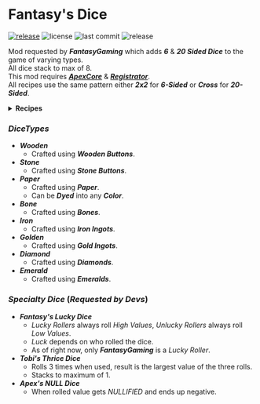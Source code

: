 # Fantasy's Dice

[![release](https://github.com/ApexModder/FantasyTable/actions/workflows/release.yml/badge.svg)](https://github.com/ApexModder/FantasyTable/actions/workflows/release.yml)
![license](https://img.shields.io/github/license/ApexModder/FantasyTable)
![last commit](https://img.shields.io/github/last-commit/ApexModder/FantasyTable)
![release](https://img.shields.io/github/v/release/ApexModder/FantasyTable)

Mod requested by **_FantasyGaming_** which adds **_6_** & **_20 Sided Dice_** to the game of varying types.<br>
All dice stack to max of 8.<br>
This mod requires [**_ApexCore_**](https://github.com/ApexModder/ApexCore) & [**_Registrator_**](https://github.com/ApexModder/Registrator/). <br>
All recipes use the same pattern either **_2x2_** for **_6-Sided_** or **_Cross_** for **_20-Sided_**.<br>

<details>
<summary><b>Recipes</b></summary>

![Recipes-6-Sided](https://i.imgur.com/et0fIEi.gif)
![Recipes-20-Sided](https://i.imgur.com/EWiqU6o.gif)
</details>

### **_DiceTypes_**
- **_Wooden_**
  - Crafted using **_Wooden Buttons_**.
- **_Stone_**
  - Crafted using **_Stone Buttons_**.
- **_Paper_**
  - Crafted using **_Paper_**.
  - Can be **_Dyed_** into any **_Color_**.
- **_Bone_**
  - Crafted using **_Bones_**.
- **_Iron_**
  - Crafted using **_Iron Ingots_**.
- **_Golden_**
  - Crafted using **_Gold Ingots_**.
- **_Diamond_**
  - Crafted using **_Diamonds_**.
- **_Emerald_**
  - Crafted using **_Emeralds_**.

### **_Specialty Dice_** (_Requested by Devs_)
- **_Fantasy's Lucky Dice_**
  - _Lucky Rollers_ always roll _High Values_, _Unlucky Rollers_ always roll _Low Values_.
  - _Luck_ depends on who rolled the dice.
  - As of right now, only **_FantasyGaming_** is a _Lucky Roller_.
- **_Tobi's Thrice Dice_**
  - Rolls 3 times when used, result is the largest value of the three rolls.
  - Stacks to maximum of 1.
- **_Apex's NULL Dice_**
  - When rolled value gets _NULLIFIED_ and ends up negative.